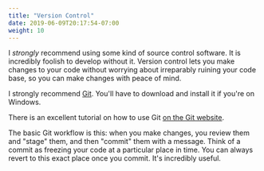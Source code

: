 ```yaml
---
title: "Version Control"
date: 2019-06-09T20:17:54-07:00
weight: 10
---
```


I _strongly_ recommend using some kind of source control software. It is incredibly foolish to develop without it. Version control lets you make changes to your code without worrying about irreparably ruining your code base, so you can make changes with peace of mind.

I strongly recommend [Git](https://git-scm.com/). You'll have to download and install it if you're on Windows.

There is an excellent tutorial on how to use Git [on the Git website](https://git-scm.com/book/en/v2/Getting-Started-About-Version-Control).

The basic Git workflow is this: when you make changes, you review them and "stage" them, and then "commit" them with a message. Think of a commit as freezing your code at a particular place in time. You can always revert to this exact place once you commit. It's incredibly useful.

